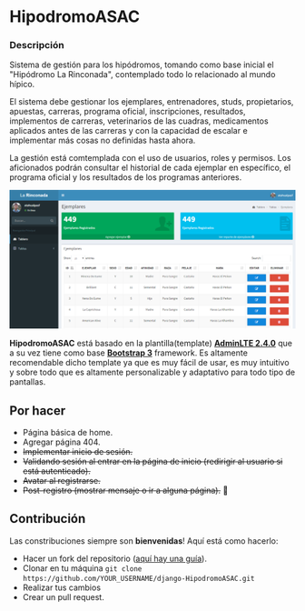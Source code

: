 # HipodromoASAC
### Descripción
Sistema de gestión para los hipódromos, tomando como base inicial el "Hipódromo La Rinconada", contemplado todo lo relacionado al mundo hípico.

El sistema debe gestionar los ejemplares, entrenadores, studs, propietarios, apuestas, carreras, programa oficial, inscripciones, resultados, implementos de carreras, veterinarios de las cuadras, medicamentos aplicados antes de las carreras y con la capacidad de escalar e implementar más cosas no definidas hasta ahora.

La gestión está comtemplada con el uso de usuarios, roles y permisos. Los aficionados podrán consultar el historial de cada ejemplar en específico, el programa oficial y los resultados de los programas anteriores.

![GitHub Logo](/presentation-ejemplares-01.png)

**HipodromoASAC** está basado en la plantilla(template) **[AdminLTE 2.4.0](https://github.com/almasaeed2010/AdminLTE)** que a su vez tiene como base  **[Bootstrap 3](https://github.com/twbs/bootstrap)** framework. Es altamente recomendable dicho template ya que es muy fácil de usar, es muy intuitivo y sobre todo que es altamente personalizable y adaptativo para todo tipo de pantallas.

## Por hacer

- Página básica de home.
- Agregar página 404.
- ~~Implementar inicio de sesión.~~
- ~~Validando sesión al entrar en la página de inicio (redirigir al usuario si está autenticado).~~
- ~~Avatar al registrarse.~~
- ~~Post-registro (mostrar mensaje o ir a alguna página).~~ :small_red_triangle_down:

## Contribución
Las constribuciones siempre son **bienvenidas**! Aquí está como hacerlo:

- Hacer un fork del repositorio ([aquí hay una guía](https://help.github.com/articles/fork-a-repo/)).
- Clonar en tu máquina ```git clone https://github.com/YOUR_USERNAME/django-HipodromoASAC.git```
- Realizar tus cambios
- Crear un pull request.